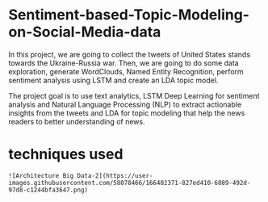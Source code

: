 # Sentiment-based-Topic-Modeling-on-Social-Media-data
In this project, we are going to collect the tweets of United States stands towards the Ukraine-Russia war. Then, we are going to do some data exploration, generate WordClouds, Named Entity Recognition, perform sentiment analysis using LSTM and create an LDA topic model. ​

The project goal is to use text analytics, LSTM Deep Learning for sentiment analysis and Natural Language Processing (NLP) to extract actionable insights from the tweets and LDA for topic modeling that help the news readers to better understanding of news.​
# techniques used
    ![Architecture Big Data-2](https://user-images.githubusercontent.com/58078466/166402371-827ed410-6089-492d-97d8-c1244bfa3647.png)
